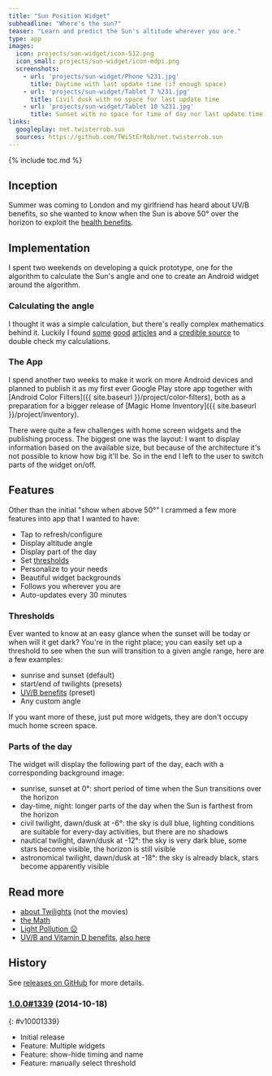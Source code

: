 ```yaml
---
title: "Sun Position Widget"
subheadline: "Where's the sun?"
teaser: "Learn and predict the Sun's altitude wherever you are."
type: app
images:
  icon: projects/sun-widget/icon-512.png
  icon_small: projects/sun-widget/icon-mdpi.png
  screenshots:
    - url: 'projects/sun-widget/Phone %231.jpg'
      title: Daytime with last update time (if enough space)
    - url: 'projects/sun-widget/Tablet 7 %231.jpg'
      title: Civil dusk with no space for last update time
    - url: 'projects/sun-widget/Tablet 10 %231.jpg'
      title: Sunset with no space for time of day nor last update time
links:
  googleplay: net.twisterrob.sun
  sources: https://github.com/TWiStErRob/net.twisterrob.sun
---
```


{% include toc.md %}


## Inception
Summer was coming to London and my girlfriend has heard about UV/B benefits, so she wanted to know when the Sun is above 50° over the horizon to exploit the [health benefits](#read-more).


## Implementation
I spent two weekends on developing a quick prototype, one for the algorithm to calculate the Sun's angle and one to create an Android widget around the algorithm.


### Calculating the angle
I thought it was a simple calculation, but there's really complex mathematics behind it. Luckily I found [some](http://www.susdesign.com/sunangle/) [good](http://www.pveducation.org/pvcdrom/properties-of-sunlight/elevation-angle) [articles](https://en.wikipedia.org/wiki/Solar_zenith_angle) and a [credible source](http://aa.usno.navy.mil/data/docs/AltAz.php) to double check my calculations.


### The App
I spend another two weeks to make it work on more Android devices and planned to publish it as my first ever Google Play store app together with [Android Color Filters]({{ site.baseurl }}/project/color-filters), both as a preparation for a bigger release of [Magic Home Inventory]({{ site.baseurl }}/project/inventory).

There were quite a few challenges with home screen widgets and the publishing process. The biggest one was the layout: I want to display information based on the available size, but because of the architecture it's not possible to know how big it'll be. So in the end I left to the user to switch parts of the widget on/off.


## Features
Other than the initial "show when above 50°" I crammed a few more features into app that I wanted to have:

 * Tap to refresh/configure
 * Display altitude angle
 * Display part of the day
 * Set [thresholds](#thresholds)
 * Personalize to your needs
 * Beautiful widget backgrounds
 * Follows you wherever you are
 * Auto-updates every 30 minutes


### Thresholds
Ever wanted to know at an easy glance when the sunset will be today or when will it get dark? You're in the right place; you can easily set up a threshold to see when the sun will transition to a given angle range, here are a few examples:

 * sunrise and sunset (default)
 * start/end of twilights (presets)
 * [UV/B benefits](#read-more) (preset)
 * Any custom angle

If you want more of these, just put more widgets, they are don't occupy much home screen space.


### Parts of the day
The widget will display the following part of the day, each with a corresponding background image:

 * sunrise, sunset at 0°: short period of time when the Sun transitions over the horizon
 * day-time, night: longer parts of the day when the Sun is farthest from the horizon
 * civil twilight, dawn/dusk at -6°: the sky is dull blue, lighting conditions are suitable for every-day activities, but there are no shadows
 * nautical twilight, dawn/dusk at -12°: the sky is very dark blue, some stars become visible, the horizon is still visible
 * astronomical twilight, dawn/dusk at -18°: the sky is already black, stars become apparently visible


## Read more
 * [about Twilights](http://en.wikipedia.org/wiki/Twilight) (not the movies)
 * [the Math](#calculating-the-angle)
 * [Light Pollution ☹](http://www.mensjournal.com/magazine/where-did-all-the-stars-go-20131115?page=2)
 * [UV/B and Vitamin D benefits](http://articles.mercola.com/sites/articles/archive/2012/09/29/sun-exposure-vitamin-d-production-benefits.aspx), [also here](http://articles.mercola.com/sites/articles/archive/2012/03/26/maximizing-vitamin-d-exposure.aspx)

## History
See [releases on GitHub](https://github.com/TWiStErRob/net.twisterrob.sun/releases) for more details.

### [1.0.0#1339](https://github.com/TWiStErRob/net.twisterrob.sun/releases/tag/v1.0.0) (2014-10-18)
{: #v10001339}
 * Initial release
 * Feature: Multiple widgets
 * Feature: show-hide timing and name
 * Feature: manually select threshold
